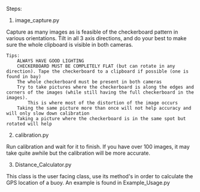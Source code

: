 Steps:

1. image_capture.py

Capture as many images as is feasible of the checkerboard pattern in various orientations.
Tilt in all 3 axis directions, and do your best to make sure the whole clipboard is visible in both cameras.

    Tips:
        ALWAYS HAVE GOOD LIGHTING
        CHECKERBOARD MUST BE COMPLETELY FLAT (but can rotate in any direction). Tape the checkerboard to a clipboard if possible (one is found in bay)
        The whole checkerboard must be present in both cameras
        Try to take pictures where the checkerboard is along the edges and corners of the images (while still having the full checkerboard in the images).
            This is where most of the distortion of the image occurs
        Taking the same picture more than once will not help accuracy and will only slow down calibration
        Taking a picture where the checkerboard is in the same spot but rotated will help

2. calibration.py

Run calibration and wait for it to finish. 
If you have over 100 images, it may take quite awhile but the calibration will be more accurate.


3. Distance_Calculator.py

This class is the user facing class, use its method's in order to calculate the GPS location of a buoy. 
An example is found in Example_Usage.py